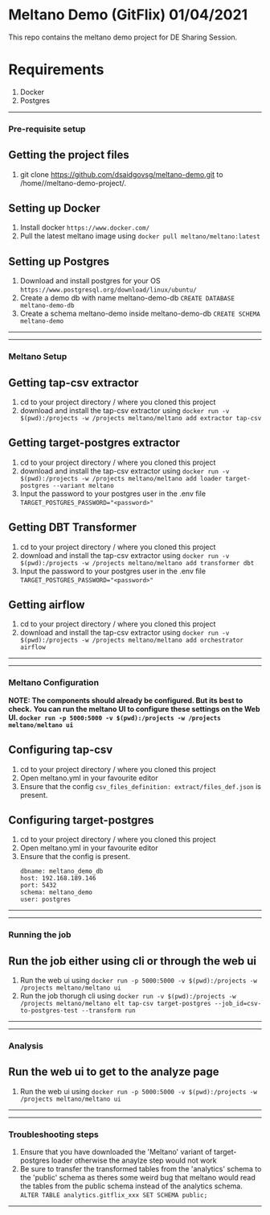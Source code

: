 # Meltano Demo (GitFlix) 01/04/2021
This repo contains the meltano demo project for DE Sharing Session.

# Requirements 
1. Docker 
2. Postgres 

---
### Pre-requisite setup
## Getting the project files 
1. git clone https://github.com/dsaidgovsg/meltano-demo.git to /home/<username>/meltano-demo-project/.

## Setting up Docker
1. Install docker `https://www.docker.com/`
2. Pull the latest meltano image using `docker pull meltano/meltano:latest`

## Setting up Postgres
1. Download and install postgres for your OS `https://www.postgresql.org/download/linux/ubuntu/`
2. Create a demo db with name meltano-demo-db `CREATE DATABASE meltano-demo-db`
3. Create a schema meltano-demo inside meltano-demo-db `CREATE SCHEMA meltano-demo`
---

---
### Meltano Setup
## Getting tap-csv extractor
1. cd to your project directory / where you cloned this project
2. download and install the tap-csv extractor using `docker run -v $(pwd):/projects -w /projects meltano/meltano add extractor tap-csv`

## Getting target-postgres extractor
1. cd to your project directory / where you cloned this project
2. download and install the tap-csv extractor using `docker run -v $(pwd):/projects -w /projects meltano/meltano add loader target-postgres --variant meltano`
3. Input the password to your postgres user in the .env file `TARGET_POSTGRES_PASSWORD="<password>"`

## Getting DBT Transformer
1. cd to your project directory / where you cloned this project
2. download and install the tap-csv extractor using `docker run -v $(pwd):/projects -w /projects meltano/meltano add transformer dbt`
3. Input the password to your postgres user in the .env file `TARGET_POSTGRES_PASSWORD="<password>"`

## Getting airflow 
1. cd to your project directory / where you cloned this project
2. download and install the tap-csv extractor using `docker run -v $(pwd):/projects -w /projects meltano/meltano add orchestrator airflow`
---

---
### Meltano Configuration
**NOTE: The components should already be configured. But its best to check.**
**You can run the meltano UI to configure these settings on the Web UI. `docker run -p 5000:5000 -v $(pwd):/projects -w /projects meltano/meltano ui`**

## Configuring tap-csv
1. cd to your project directory / where you cloned this project
2. Open meltano.yml in your favourite editor
3. Ensure that the config `csv_files_definition: extract/files_def.json` is present.

## Configuring target-postgres
1. cd to your project directory / where you cloned this project
2. Open meltano.yml in your favourite editor
3. Ensure that the config is present.
    ```
    dbname: meltano_demo_db
    host: 192.168.189.146
    port: 5432
    schema: meltano_demo
    user: postgres
    ```
---

---
### Running the job
## Run the job either using cli or through the web ui
1. Run the web ui using `docker run -p 5000:5000 -v $(pwd):/projects -w /projects meltano/meltano ui`
2. Run the job thorugh cli using `docker run -v $(pwd):/projects -w /projects meltano/meltano elt tap-csv target-postgres --job_id=csv-to-postgres-test --transform run`
---

---
### Analysis
## Run the web ui to get to the analyze page
1. Run the web ui using `docker run -p 5000:5000 -v $(pwd):/projects -w /projects meltano/meltano ui`
---

---
### Troubleshooting steps
1. Ensure that you have downloaded the 'Meltano' variant of target-postgres loader otherwise the anaylze step would not work
2. Be sure to transfer the transformed tables from the 'analytics' schema to the 'public' schema as theres some weird bug that meltano would read the tables from the public schema instead of the analytics schema.
`ALTER TABLE analytics.gitflix_xxx
    SET SCHEMA public;`
---
